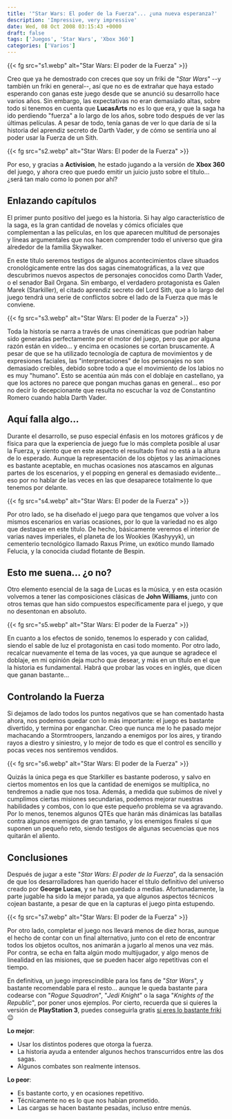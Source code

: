 ```yaml
---
title: '"Star Wars: El poder de la Fuerza"... ¿una nueva esperanza?'
description: 'Impressive, very impressive'
date: Wed, 08 Oct 2008 03:15:43 +0000
draft: false
tags: ['Juegos', 'Star Wars', 'Xbox 360']
categories: ['Varios']
---
```


{{< fg src="s1.webp" alt="Star Wars: El poder de la Fuerza" >}}

Creo que ya he demostrado con creces que soy un friki de "_Star Wars_" --y también un friki en general--, así que no es de extrañar que haya estado esperando con ganas este juego desde que se anunció su desarrollo hace varios años. Sin embargo, las expectativas no eran demasiado altas, sobre todo si tenemos en cuenta que **LucasArts** no es lo que era, y que la saga ha ido perdiendo "fuerza" a lo largo de los años, sobre todo después de ver las últimas películas. A pesar de todo, tenía ganas de ver lo que daría de sí la historia del aprendiz secreto de Darth Vader, y de cómo se sentiría uno al poder usar la Fuerza de un Sith.

{{< fg src="s2.webp" alt="Star Wars: El poder de la Fuerza" >}}

Por eso, y gracias a **Activision**, he estado jugando a la versión de **Xbox 360** del juego, y ahora creo que puedo emitir un juicio justo sobre el título... ¿será tan malo como lo ponen por ahí?

## Enlazando capítulos

El primer punto positivo del juego es la historia. Si hay algo característico de la saga, es la gran cantidad de novelas y cómics oficiales que complementan a las películas, en los que aparecen multitud de personajes y líneas argumentales que nos hacen comprender todo el universo que gira alrededor de la familia Skywalker.

En este título seremos testigos de algunos acontecimientos clave situados cronológicamente entre las dos sagas cinematográficas, a la vez que descubrimos nuevos aspectos de personajes conocidos como Darth Vader, o el senador Bail Organa. Sin embargo, el verdadero protagonista es Galen Marek (Starkiller), el citado aprendiz secreto del Lord Sith, que a lo largo del juego tendrá una serie de conflictos sobre el lado de la Fuerza que más le conviene.

{{< fg src="s3.webp" alt="Star Wars: El poder de la Fuerza" >}}

Toda la historia se narra a través de unas cinemáticas que podrían haber sido generadas perfectamente por el motor del juego, pero que por alguna razón están en vídeo... y encima en ocasiones se cortan bruscamente. A pesar de que se ha utilizado tecnología de captura de movimientos y de expresiones faciales, las "interpretaciones" de los personajes no son demasiado creíbles, debido sobre todo a que el movimiento de los labios no es muy "humano". Esto se acentúa aún más con el doblaje en castellano, ya que los actores no parece que pongan muchas ganas en general... eso por no decir lo decepcionante que resulta no escuchar la voz de Constantino Romero cuando habla Darth Vader.

## Aquí falla algo...

Durante el desarrollo, se puso especial énfasis en los motores gráficos y de física para que la experiencia de juego fue lo más completa posible al usar la Fuerza, y siento que en este aspecto el resultado final no está a la altura de lo esperado. Aunque la representación de los objetos y las animaciones es bastante aceptable, en muchas ocasiones nos atascamos en algunas partes de los escenarios, y el popping en general es demasiado evidente... eso por no hablar de las veces en las que desaparece totalmente lo que tenemos por delante.

{{< fg src="s4.webp" alt="Star Wars: El poder de la Fuerza" >}}

Por otro lado, se ha diseñado el juego para que tengamos que volver a los mismos escenarios en varias ocasiones, por lo que la variedad no es algo que destaque en este título. De hecho, básicamente veremos el interior de varias naves imperiales, el planeta de los Wookies (Kashyyyk), un cementerio tecnológico llamado Raxus Prime, un exótico mundo llamado Felucia, y la conocida ciudad flotante de Bespin.

## Esto me suena... ¿o no?

Otro elemento esencial de la saga de Lucas es la música, y en esta ocasión volvemos a tener las composiciones clásicas de **John Williams**, junto con otros temas que han sido compuestos específicamente para el juego, y que no desentonan en absoluto.

{{< fg src="s5.webp" alt="Star Wars: El poder de la Fuerza" >}}

En cuanto a los efectos de sonido, tenemos lo esperado y con calidad, siendo el sable de luz el protagonista en casi todo momento. Por otro lado, recalcar nuevamente el tema de las voces, ya que aunque se agradece el doblaje, en mi opinión deja mucho que desear, y más en un título en el que la historia es fundamental. Habrá que probar las voces en inglés, que dicen que ganan bastante...

## Controlando la Fuerza

Si dejamos de lado todos los puntos negativos que se han comentado hasta ahora, nos podemos quedar con lo más importante: el juego es bastante divertido, y termina por enganchar. Creo que nunca me lo he pasado mejor machacando a Stormtroopers, lanzando a enemigos por los aires, y tirando rayos a diestro y siniestro, y lo mejor de todo es que el control es sencillo y pocas veces nos sentiremos vendidos.

{{< fg src="s6.webp" alt="Star Wars: El poder de la Fuerza" >}}

Quizás la única pega es que Starkiller es bastante poderoso, y salvo en ciertos momentos en los que la cantidad de enemigos se multiplica, no tendremos a nadie que nos tosa. Además, a medida que subimos de nivel y cumplimos ciertas misiones secundarias, podemos mejorar nuestras habilidades y combos, con lo que este pequeño problema se va agravando. Por lo menos, tenemos algunos QTEs que harán más dinámicas las batallas contra algunos enemigos de gran tamaño, y los enemigos finales sí que suponen un pequeño reto, siendo testigos de algunas secuencias que nos quitarán el aliento.

## Conclusiones

Después de jugar a este "_Star Wars: El poder de la Fuerza_", da la sensación de que los desarrolladores han querido hacer el título definitivo del universo creado por **George Lucas**, y se han quedado a medias. Afortunadamente, la parte jugable ha sido la mejor parada, ya que algunos aspectos técnicos cojean bastante, a pesar de que en la capturas el juego pinta estupendo.

{{< fg src="s7.webp" alt="Star Wars: El poder de la Fuerza" >}}

Por otro lado, completar el juego nos llevará menos de diez horas, aunque el hecho de contar con un final alternativo, junto con el reto de encontrar todos los objetos ocultos, nos animarán a jugarlo al menos una vez más. Por contra, se echa en falta algún modo multijugador, y algo menos de linealidad en las misiones, que se pueden hacer algo repetitivas con el tiempo.

En definitiva, un juego imprescindible para los fans de "_Star Wars_", y bastante recomendable para el resto... aunque le queda bastante para codearse con "_Rogue Squadron_", "_Jedi Knight_" o la saga "_Knights of the Republic_", por poner unos ejemplos. Por cierto, recuerda que si quieres la versión de **PlayStation 3**, puedes conseguirla gratis [si eres lo bastante friki](/concurso-de-star-wars-el-poder-de-la-fuerza/) :wink:

**Lo mejor**:

*   Usar los distintos poderes que otorga la fuerza.
*   La historia ayuda a entender algunos hechos transcurridos entre las dos sagas.
*   Algunos combates son realmente intensos.

**Lo peor**:

*   Es bastante corto, y en ocasiones repetitivo.
*   Técnicamente no es lo que nos habían prometido.
*   Las cargas se hacen bastante pesadas, incluso entre menús.